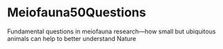 # Meiofauna50Questions
Fundamental questions in meiofauna research—how small but ubiquitous animals can help to better understand Nature
